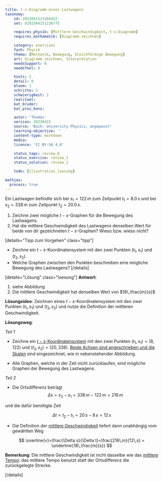 ```yaml
---
title: t-s-Diagramm eines Lastwagens
taxonomy:
	id: 2023041513204422
	set: 0202304151236775

	requires_physik: [Mittlere Geschwindigkeit, t-s-Diagramm]
	requires_mathematik: [Diagramm zeichnen]

	category: exercises
	fach: Physik
	thema: [Mechanik, Bewegung, Gleichförmige Bewegung]
	art: Diagramm zeichnen, Interpretation
	needsSupport: 0
	needsTool: 0

	hints: 2
	detail: 0
	bloom: 1
	schritte: 2
	schwierigkeit: 2
	realitaet: 
	kat_bruder:
	kat_proz_konz: 

	autor: 'Thomas'
	version: 20230415
	source: 'Buch: University Physics, angepasst'
	learning-objective: ''
	content-type: markdown
	media:
	licence: 'CC BY-SA 4.0'

	status_tags: review_0
	status_exercise: review_1
	status_solution: review_1

	todo: [illustration_loesung]

mathjax:
  process: true
---
```

Ein Lastwagen befindte sich bei $s_1 = 122\,m$ zum Zeitpunkt $t_1 = 8.0\,s$ und bei $s_2 = 338\,m$ zum Zeitpunkt $t_2 = 20.0\,s$.

1. Zeichne zwei mögliche $t-s$-Graphen für die Bewegung des Lastwagens.
2. Hat die mittlere Geschwindigkeit des Lastwagens denselben Wert für beide von dir gezeichneten $t-s$-Graphen? Wieso bzw. wieso nicht?

[details="Tipp zum Vorgehen" class="tipp"]
- Zeichne ein $t-s$-Koordinatensystem mit den zwei Punkten $(t_1,s_1)$ und $(t_2,s_2)$.
- Welche Graphen zwischen den Punkten beschreiben eine mögliche Bewegung des Lastwagens?
[/details]

[details="Lösung" class="loesung"]
**Antwort**:
1. siehe Abbildung
2. Die mittlere Geschwindigkeit hat denselben Wert von $18\,\frac{m}{s}$

**Lösungsidee**: Zeichnen eines $t-s$-Koordinatensystem mit den zwei Punkten $(t_1,s_1)$ und $(t_2,s_2)$ und nutze die Definition der mittleren Geschwindigkeit.

**Lösungsweg**:

_Teil 1_

- Zeichne ein [$t-s$-Koordinatensystem](../) mit den zwei Punkten $(t_1,s_1)=(8,122)$ und $(t_2,s_2)=(20,338)$. [Beide Achsen sind angeschrieben und die Skalen](../) sind eingezeichnet, wie in nebenstehender Abbildung.

- Alle Graphen, welche in der Zeit nicht zurücklaufen, sind mögliche Graphen der Bewegung des Lastwagens.

_Teil 2_

- Die Ortsdifferenz beträgt
$$
\Delta s=s_2-s_1=338\,m-122\,m=216\,m
$$

und die dafür benötigte Zeit

$$
\Delta t=t_2-t_1=20\,s-8\,s=12\,s
$$

- Die Definition der [mittlere Geschwindigkeit](../) liefert dann unabhängig vom gewählten Weg

$$
\overline{v}=\frac{\Delta s}{\Delta t}=\frac{216\,m}{12\,s} = \underline{18\,\frac{m}{s}} 
$$

__Bemerkung__: Die mittlere Geschwindigkeit ist nicht dasselbe wie das [mittlere Tempo](../): das mittlere Tempo benutzt statt der Ortsdifferenz die zurückgelegte Strecke.

[/details]